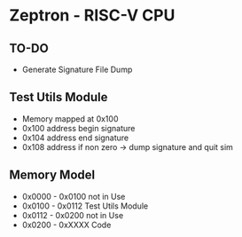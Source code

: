 # Zeptron - RISC-V CPU

## TO-DO
- Generate Signature File Dump

## Test Utils Module
- Memory mapped at 0x100
- 0x100 address begin signature
- 0x104 address end signature
- 0x108 address if non zero -> dump signature and quit sim


## Memory Model
- 0x0000 - 0x0100 not in Use
- 0x0100 - 0x0112 Test Utils Module
- 0x0112 - 0x0200 not in Use
- 0x0200 - 0xXXXX Code
